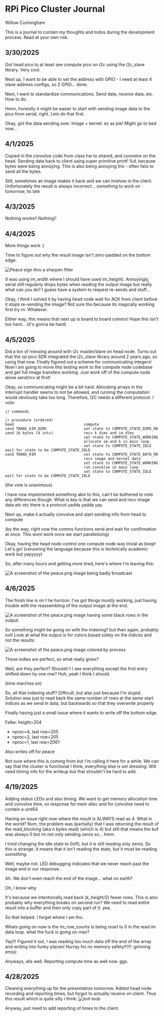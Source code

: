 # RPi Pico Cluster Journal
Willow Cunningham

This is a journal to contain my thoughts and todos during the development process. 
Read at your own risk.

## 3/30/2025

Got head pico to at least see compute pico on i2c using the i2c_slave library.
Very cool.

Next up, I want to be able to set the address with GPIO - I need at least 4 slave address configs, so 2 GPIO... done.

Next, I want to standardize communications. 
Send data, receive data, etc.
How to do.

Hmm, honestly it might be easier to start with sending image data to the pico from serial, right. Lets do that first.

Okay, got the data sending over. Image + kernel. ez as pie! Might go to bed now...

## 4/1/2025

Copied in the convolve code from class hw to shared, and convolve on the head. 
Sending data back to client using super primitive printf %d, because bytes were being annoying.
This is also being annoying tho - often fails to send all the bytes.

Still, sometimes an image makes it back and we can imshow in the client.
Unfortunately the result is always incorrect... something to work on tomorrow, its late

## 4/3/2025

Nothing works!! Nothing!!

## 4/4/2025

More things work :)

Time to figure out why the result image isn't zero-padded on the bottom edge:

![Peace sign thru a sharpen filter](./bad_padding.png)

(I was using im_width where I should have used im_height).
Annoyingly, serial still regularly drops bytes when reading the output image but really what can you do? I guess have a system to request re-sends and stuff...

Okay, I think I solved it by having head node wait for ACK from client before it stops re-sending the image? Not sure tho because its magically working first try rn. 
Whatever.

Either way, this means that next up is board to board comms! Hope this isn't too hard... (it's gonna be hard)

## 4/5/2025

Did a ton of messing around with i2c master/slave on head node. 
Turns out that the rpi pico SDK integrated the i2c_slave library around 2 years ago, so using that now.
Finally figured out a scheme for communicating integers! 
Now I am going to move this testing work to the compute node codebase and get full image transfers working.
Just work off of the compute node alone send/rcv at first!

Okay, so communicating might be a bit hard.
Allocating arrays in the interrupt handler seems to not be allowed, and running the computation would obviously take too long.
Therefore, I2C needs a different protocol.
I vote:

	// commands

	// procedure (ordered)
	head								compute
	send TRANS_KIM_DIMS					set state to COMPUTE_STATE_DIMS_RD
	send 16 bytes (4 ints)				recv k dims and im dims
										set state to COMPUTE_STATE_WORKING
										allocate im and k in main loop
										set state to COMPUTE_STATE_IDLE
	wait for state to be COMPUTE_STATE_IDLE
	send TRANS_KIM						set state to COMPUTE_STATE_DATA_RD
										recv image and kernel data
										set state to COMPUTE_STATE_WORKING
										run convolve in main loop
										set state to COMPUTE_STATE_IDLE
	wait for state to be COMPUTE_STATE_IDLE

(the vote is unanimous)

I have now implemented something akin to this, can't be bothered to note any differences though. 
What is key is that we can send and recv image data etc etc there is a protocol yadda yadda yay.

Next up, make it actually convolve and start sending info from head to compute

(by the way, right now the comms functions send and wait for confirmation at once. This wont work once we start parallelizing)

Okay, having the head node control one compute node was trivial as *beep*! Let's go! (censoring the language because this is technically academic work but yayyyyy)

So, after many hours and getting more tired, here's where I'm leaving this:

![A screenshot of the peace.png image being badly broadcast](./bad_parallel_nproc2.png)

## 4/6/2025

The finish line is on t he horizon. I've got things *mostly* working, just having trouble with the reassembling of the output image at the end.

![A screenshot of the peace.png image having some black rows in the output](./overlap_problems.png)

So something might be going on with the indexing? but then again, probably not! Look at what the output is for colors based solely on the indices and not the results: 

![A screenshot of the peace.png image colored by process](./overlap_problems_indices.png)

These indies are perfect, so what really gives?

Well, are they perfect? Shouldn't I see everything except the first entry shifted down by one row? Huh, yeah I think I should.

(time marches on)

So, all that indexing stuff? Difficult, but also just because I'm stupid. Solution was just to read back the same number of rows at the same start indices as we send in data, but backwards so that they overwrite properly

Finally having just a small issue where it wants to write off the bottom edge.

Falke: height=204
 - nproc=4, last row=205
 - nproc=2, last row=205
 - nproc=1, last row=206?

Also writes off for peace

Not sure where this is coming from but I'm calling it here for a while. We can say that the cluster is functional I think, everything else is set dressing. Will need timing info for the writeup but that shouldn't be hard to add.

## 4/19/2025

Adding status LEDs and also timing.
We want to get memory allocation time and convolve time, so response for mem alloc and for convolve need to contain a uint64.

Having an issue right now where the result is ALWAYS read as 4.
What in the world?
Nvm, the problem was (partially) that I was returning the result of the read_blocking (aka n bytes read) (which is 4) but still that means the buf was always 0 but im not only sending zeros so... hmm.

I tried changing the idle state to 0xf0, but it is still reading only zeros.
So this is strange. It means that it isn't reading the state, but it must be reading *something*.

Well, maybe not. 
LED debugging indicates that we never reach past the image end in our response.

Ah. We don't even reach the end of the image... what on earth?

Oh, I know why.

It's because we intentionally read back (k_height/2) fewer rows.
This is also probably why everything breaks on second run?
We need to read entire result into a buffer and then only copy part of it. yea.

So that helped. 
I forget where I am tho.

Whats going on now is the im_row_counts is being *reset* to 0 in the read im data loop. what the fuck is going on man?

Yay!!! Figured it out, I was reading too much data off the end of the array and writing into funky places!
Hurray for no memory safety!!!!!! :grinning emoji:

Anyways, alls well.
Reporting compute time as well now.
ggs.

## 4/28/2025

Cleaning everything up for the presentation tomorrow. 
Added head node recording and reporting times, but forgot to actually receive on client. 
Thus this result which is quite silly i think:
![evil mob](./evil_mob.png)

Anyway, just need to add reporting of times to the client.